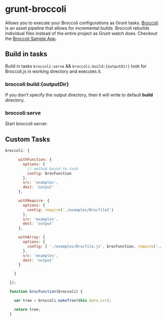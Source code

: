 # grunt-broccoli

Allows you to execute your Broccoli configurations as Grunt tasks. [Broccoli](https://github.com/joliss/broccoli) is an asset pipeline that allows for incremental builds. Broccoli rebuilds individual files instead of the entire project as Grunt watch does. Checkout the [Broccoli Sample App](https://github.com/joliss/broccoli-sample-app).

## Build in tasks

Build in tasks ```broccoli:serve``` && ```broccoli:build:{outputDir}``` look for Broccoli.js in working directory and executes it.

### broccoli:build:{outputDir}

If you don't specify the output directory, then it will write to default **build** directory.

### broccoli:serve

Start broccoli server.

## Custom Tasks

```javascript
broccoli: {

      withFunction: {
        options: {
          // method bound to task
          config: brocFunction
        },
        src: 'examples',
        dest: 'output'
      },

      withRequire: {
        options: {
          config: require('./examples/Brocfile2')
        },
        src: 'examples',
        dest: 'output'
      },

      withArray: {
        options: {
          config: [ './examples/Brocfile.js', brocFunction, require('./examples/Brocfile2') ]
        },
        src: 'examples',
        dest: 'output'
      }

    }

  });

  function brocFunction(broccoli) {

    var tree = broccoli.makeTree(this.data.src);

    return tree;
  }
```
